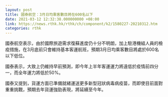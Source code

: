 ```yaml
---
layout: post
title: 國泰航空：3月日均乘客數目將在600名以下
date: 2021-03-12 12:32:38.000000000 +08:00
link: https://news.rthk.hk/rthk/ch/component/k2/1580227-20210312.htm
categories: rthk
---
```


國泰航空表示，由於國際旅遊需求復蘇進度仍十分不明朗，加上駐港機組人員的檢疫措施，在3月底前只會維持基本客運航班，預期3月日均乘客數目將處於600名以下低位。

國泰表示，大致上仍維持早前預測，即今年上半年客運運力將遠低於疫情前四分一，而全年運力將低於50%。

國泰又提到，貨運方面已準備就緒運送更多新型冠狀病毒病疫苗，而即使目前面對重重挑戰，預期去年貨運強勁表現，將延續至今年。
